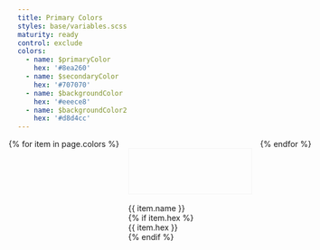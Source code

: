 ```yaml
---
title: Primary Colors
styles: base/variables.scss
maturity: ready
control: exclude
colors: 
  - name: $primaryColor
    hex: '#8ea260'
  - name: $secondaryColor
    hex: '#707070'
  - name: $backgroundColor
    hex: '#eeece8'
  - name: $backgroundColor2
    hex: '#d8d4cc'
---
```

<style>
.set {
  display: flex;
  flex-wrap: wrap;
  margin: 0 -1rem;
  margin-top: 0;
  padding: 0;
  list-style: none;
}
li {
  flex: 1 0 20%;
  margin: 1rem;
}
.color {
  width: 100%;
  min-width: 160px;
  height: 80px;
  color: white;
  border: 1px solid whitesmoke;
  margin-bottom: 1rem;
}
p {
  margin: 0;
}
</style>
<ul class="set">
{% for item in page.colors %} 
  <li>
    <div class="color" style="background:{{ item.hex }}"></div> 
    <p>{{ item.name }}</p>
    {% if item.hex %}<p>{{ item.hex }}</p>{% endif %}
  </li>
{% endfor %}
</ul>